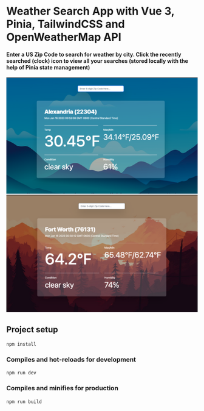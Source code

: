 # Weather Search App with Vue 3, Pinia, TailwindCSS and OpenWeatherMap API

#### Enter a US Zip Code to search for weather by city. Click the recently searched (clock) icon to view all your searches (stored locally with the help of Pinia state management)

<img width="800" alt="Screen Shot 2022-10-01 at 3 02 30 PM" src="https://github.com/jsfanatik/vue-vite-weather/blob/main/src/assets/alexandria-cold.png">

<img width="800" alt="Screen Shot 2022-10-01 at 3 02 30 PM" src="https://github.com/jsfanatik/vue-vite-weather/blob/main/src/assets/fort-worth-warm.png">

## Project setup
```
npm install
```

### Compiles and hot-reloads for development
```
npm run dev
```

### Compiles and minifies for production
```
npm run build
```
